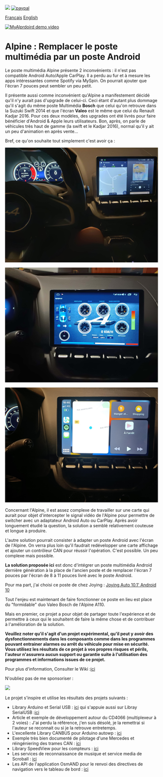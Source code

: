 
[![](https://img.shields.io/static/v1?label=Sponsor&message=%E2%9D%A4&logo=GitHub&color=%23fe8e86)](https://github.com/sponsors/MyAlpDroid)
[![paypal](https://www.paypalobjects.com/en_US/i/btn/btn_donateCC_LG.gif)](https://paypal.me/myalpdroid?country.x=FR&locale.x=fr_FR)


[Français](https://github.com/MyAlpDroid/AlpDroid/blob/main/README.md)    [English](https://github.com/MyAlpDroid/AlpDroid/blob/main/README.en.md)

[![MyAlprdoird demo video](https://img.youtube.com/vi/Bp5J63jpd3E/0.jpg)]([https://youtu.be/Bp5J63jpd3E)



<H1> Alpine : Remplacer le poste multimédia  par un poste Android </H1>

Le poste multimédia Alpine présente 2 inconvénients : il n'est pas compatible Android Auto/Apple CarPlay. Il a perdu au fur et à mesure les apps intéressantes comme Spotify via MySpin. On pourrait ajouter que l'écran 7 pouces peut sembler un peu petit.

Il présente aussi comme inconvénient qu'Alpine a manifestement décidé qu'il n'y aurait pas d'upgrade de celui-ci. Ceci étant d'autant plus dommage qu'il s'agit du même poste Multimédia **Bosch** que celui qu'on retrouve dans la Suzuki Swift 2014 et que l'écran **Valeo** est le même que celui du Renault Kadjar 2016.
Pour ces deux modèles, des upgrades ont été livrés pour faire bénéficier d'Android & Apple leurs utilisateurs. 
Bon, après, on parle de véhicules très haut de gamme (la swift et le Kadjar 2016), normal qu'il y ait un peu d'animation en après vente...

Bref, ce qu'on souhaite tout simplement c'est avoir ça :

![Avoir des vrais apps](https://github.com/MyAlpDroid/AlpDroid/blob/main/Pictures/Spotify-Coyote.jpg)

![Garder la télémtrie](https://github.com/MyAlpDroid/AlpDroid/blob/main/Pictures/Te%CC%81le%CC%81me%CC%81trie.jpg)

![Avoir Apple Carplay ou Android Auto](https://github.com/MyAlpDroid/AlpDroid/blob/main/Pictures/AppleCarPlay.jpg)

Concernant l'Alpine, il est assez complexe de travailler sur une carte qui aurait pour objet d'intercepter le signal vidéo de l'Alpine pour permettre de switcher avec un adaptateur Android Auto ou CarPlay. Après avoir longuement étudié la question, la solution a semblé relativement couteuse et longue à produire. 

L'autre solution pourrait consister à adapter un poste Android avec l'écran de l'Alpine. On verra plus loin qu'il faudrait redévelopper une carte affichage et ajouter un contrôleur CAN pour réussir l'opération. C'est possible. Un peu complexe mais possible.

**La solution proposée ici** est donc d'intégrer un poste multimédia Android dernière génération à la place de l'ancien poste et de remplacer l'écran 7 pouces par l'écran de 8 à 11 pouces livré avec le poste Android.

Pour ma part, j'ai choisi ce poste de chez Joying :
[Joying Auto 10.1' Android 10](https://www.joyingauto.eu/joying-android-10-0-autoradio-10-1-inch-1280-800-screen-single-1din-car-stereo.html)

Tout l'enjeu est maintenant de faire fonctionner ce poste en lieu est place du "formidable" duo Valeo Bosch de l'Alpine A110.

Mais en premier, ce projet a pour objet de partager toute l'expérience et de permettre à ceux qui le souhaitent de faire la même chose et de contribuer à l'amélioration de la solution.

**Veuillez noter qu'il s'agit d'un projet expérimental, qu'il peut y avoir des dysfonctionnements dans les composants comme dans les programmes pouvant entrainer alarmes ou arrêt du véhicule pour mise en sécurité. Vous utilisez les résultats de ce projet à vos propres risques et périls, l'auteur n'assurera aucun support ou garantie suite à l'utilisation des programmes et informations issues de ce projet.**

Pour plus d'information, Consulter le Wiki :[ici](https://github.com/MyAlpDroid/AlpDroid/wiki)

N'oubliez pas de me sponsoriser :

[![](https://img.shields.io/static/v1?label=Sponsor&message=%E2%9D%A4&logo=GitHub&color=%23fe8e86)](https://github.com/sponsors/MyAlpDroid)

Le projet s'inspire et utilise les résultats des projets suivants :

* Library Arduino et Serial USB : [ici](https://github.com/OmarAflak/Arduino-Library) qui s'appuie aussi sur Libray SerialUSB :[ici](https://github.com/felHR85/UsbSerial)
* Article et exemple de développement autour du CD4066 (multiplexeur à 2 voies) : J'ai perdu la référence, j'en suis désolé, je la remettrai si l'auteur se reconnait ou si je la retrouve entretemps.
* L'excellente Library CANBUS pour Arduino autowp : [ici](https://github.com/autowp/arduino-mcp2515)
* Exemple très bien documenté de pilotage d'une Mercedes et réingéniering des trames CAN : [ici](https://github.com/rnd-ash/W203-canbus)
* Library SpeedView pour les compteurs : [ici](https://github.com/anastr/SpeedView)
* Les services de reconnaissance de musique et service media de Scroball : [ici](https://github.com/peterjosling/scroball)
* Les API de l'application OsmAND pour le renvoi des directives de navigation vers le tableau de bord : [ici](https://github.com/osmandapp/osmand-api-demo)
